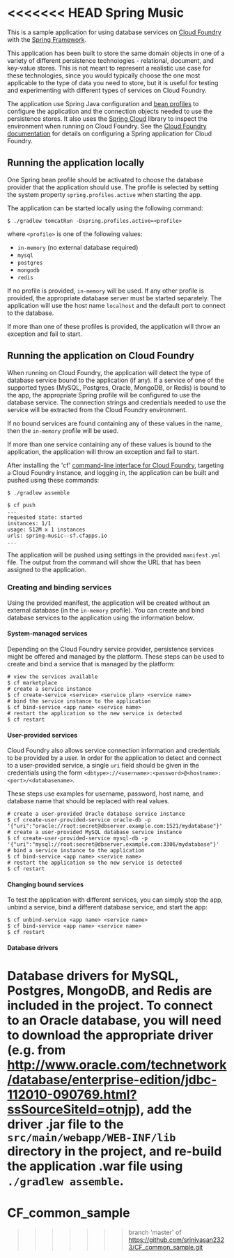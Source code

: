 <<<<<<< HEAD
Spring Music
============

This is a sample application for using database services on [Cloud Foundry](http://cloudfoundry.com)
with the [Spring Framework](http://www.springframework.org).

This application has been built to store the same domain objects in one of a variety of different persistence technologies - relational, document, and key-value stores. This is not meant to represent a realistic use case for these technologies, since you would typically choose the one most applicable to the type of data you need to store, but it is useful for testing and experimenting with different types of services on Cloud Foundry. 

The application use Spring Java configuration and [bean profiles](http://static.springsource.org/spring/docs/current/spring-framework-reference/html/new-in-3.1.html#new-in-3.1-bean-definition-profiles) to configure the application and the connection objects needed to use the persistence stores. It also uses the [Spring Cloud](https://github.com/spring-projects/spring-cloud) library to inspect the environment when running on Cloud Foundry. See the [Cloud Foundry documentation](http://docs.cloudfoundry.com/docs/using/services/spring-service-bindings.html) for details on configuring a Spring application for Cloud Foundry.

## Running the application locally

One Spring bean profile should be activated to choose the database provider that the application should use. The profile is selected by setting the system property `spring.profiles.active` when starting the app.

The application can be started locally using the following command:

~~~
$ ./gradlew tomcatRun -Dspring.profiles.active=<profile>
~~~

where `<profile>` is one of the following values:

* `in-memory` (no external database required)
* `mysql`
* `postgres`
* `mongodb`
* `redis`

If no profile is provided, `in-memory` will be used. If any other profile is provided, the appropriate database server
must be started separately. The application will use the host name `localhost` and the default port to connect to the database.

If more than one of these profiles is provided, the application will throw an exception and fail to start.

## Running the application on Cloud Foundry

When running on Cloud Foundry, the application will detect the type of database service bound to the application
(if any). If a service of one of the supported types (MySQL, Postgres, Oracle, MongoDB, or Redis) is bound to the app, the
appropriate Spring profile will be configured to use the database service. The connection strings and credentials
needed to use the service will be extracted from the Cloud Foundry environment.

If no bound services are found containing any of these values in the name, then the `in-memory` profile will be used.

If more than one service containing any of these values is bound to the application, the application will throw an
exception and fail to start.

After installing the 'cf' [command-line interface for Cloud Foundry](http://docs.cloudfoundry.com/docs/using/managing-apps/cf/),
targeting a Cloud Foundry instance, and logging in, the application can be built and pushed using these commands:

~~~
$ ./gradlew assemble

$ cf push
...
requested state: started
instances: 1/1
usage: 512M x 1 instances
urls: spring-music--sf.cfapps.io
...
~~~

The application will be pushed using settings in the provided `manifest.yml` file. The output from the command will
show the URL that has been assigned to the application.

### Creating and binding services

Using the provided manifest, the application will be created without an external database (in the `in-memory` profile).
You can create and bind database services to the application using the information below.

#### System-managed services

Depending on the Cloud Foundry service provider, persistence services might be offered and managed by the platform. These
steps can be used to create and bind a service that is managed by the platform:

~~~
# view the services available
$ cf marketplace
# create a service instance
$ cf create-service <service> <service plan> <service name>
# bind the service instance to the application
$ cf bind-service <app name> <service name>
# restart the application so the new service is detected
$ cf restart
~~~

#### User-provided services

Cloud Foundry also allows service connection information and credentials to be provided by a user. In order for the
application to detect and connect to a user-provided service, a single `uri` field should be given in the credentials
using the form `<dbtype>://<username>:<password>@<hostname>:<port>/<databasename>`.

These steps use examples for username, password, host name, and database name that should be replaced with real values.

~~~
# create a user-provided Oracle database service instance
$ cf create-user-provided-service oracle-db -p '{"uri":"oracle://root:secret@dbserver.example.com:1521/mydatabase"}'
# create a user-provided MySQL database service instance
$ cf create-user-provided-service mysql-db -p '{"uri":"mysql://root:secret@dbserver.example.com:3306/mydatabase"}'
# bind a service instance to the application
$ cf bind-service <app name> <service name>
# restart the application so the new service is detected
$ cf restart
~~~

#### Changing bound services

To test the application with different services, you can simply stop the app, unbind a service, bind a different
database service, and start the app:

~~~
$ cf unbind-service <app name> <service name>
$ cf bind-service <app name> <service name>
$ cf restart
~~~

#### Database drivers

Database drivers for MySQL, Postgres, MongoDB, and Redis are included in the project. To connect to an Oracle database,
you will need to download the appropriate driver (e.g. from http://www.oracle.com/technetwork/database/enterprise-edition/jdbc-112010-090769.html?ssSourceSiteId=otnjp),
add the driver .jar file to the `src/main/webapp/WEB-INF/lib` directory in the project, and re-build the
application .war file using `./gradlew assemble`.
=======
# CF_common_sample
>>>>>>> branch 'master' of https://github.com/srinivasan2323/CF_common_sample.git
